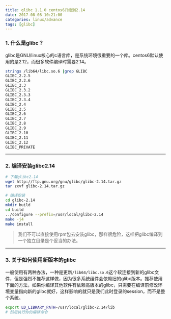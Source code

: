 ```yaml
---
title: glibc 1.1.0 centos6升级到2.14
date: 2017-08-08 10:21:00
categories: linux/advance
tags: [glibc]
---
```


### 1. 什么是glibc？
glibc是GNU/linux核心的c语言库，是系统环境很重要的一个库。centos6默认使用的是2.12，而很多软件编译时需要2.14。
``` bash
strings /lib64/libc.so.6 |grep GLIBC
GLIBC_2.2.5
GLIBC_2.2.6
GLIBC_2.3
GLIBC_2.3.2
GLIBC_2.3.3
GLIBC_2.3.4
GLIBC_2.4
GLIBC_2.5
GLIBC_2.6
GLIBC_2.7
GLIBC_2.8
GLIBC_2.9
GLIBC_2.10
GLIBC_2.11
GLIBC_2.12
GLIBC_PRIVATE
```

---

### 2. 编译安装glibc2.14
``` bash
# 下载glibc2.14
wget http://ftp.gnu.org/gnu/glibc/glibc-2.14.tar.gz
tar zxvf glibc-2.14.tar.gz

# 编译安装
cd glibc-2.14
mkdir build
cd build
../configure --prefix=/usr/local/glibc-2.14
make -j4
make install
```
> 我们不可以直接使用rpm包去安装glibc，那样很危险，这样把glibc编译到一个独立目录是个妥当的办法。

---

### 3. 关于如何使用新版本的glibc
一般使用有两种办法，一种是更新`/lib64/libc.so.6`这个软连接到新的glibc文件，但是强烈不推荐这样做，因为很多系统组件会依赖旧的glibc版本。推荐使用下面的方法，如果你编译其他软件有依赖高版本的glibc，只需要在编译前修改环境变量指向新的glibc就好，这样影响的就只是我们此时登录的session，而不是整个系统。
``` bash
export LD_LIBRARY_PATH=/usr/local/glibc-2.14/lib
# 然后执行你的编译命令
```
